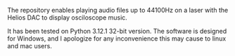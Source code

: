 The repository enables playing audio files up to 44100Hz on a laser with the Helios DAC to display osciloscope music.

It has been tested on Python 3.12.1 32-bit version. The software is designed for Windows, and I apologize for any inconvenience this may cause to linux and mac users.